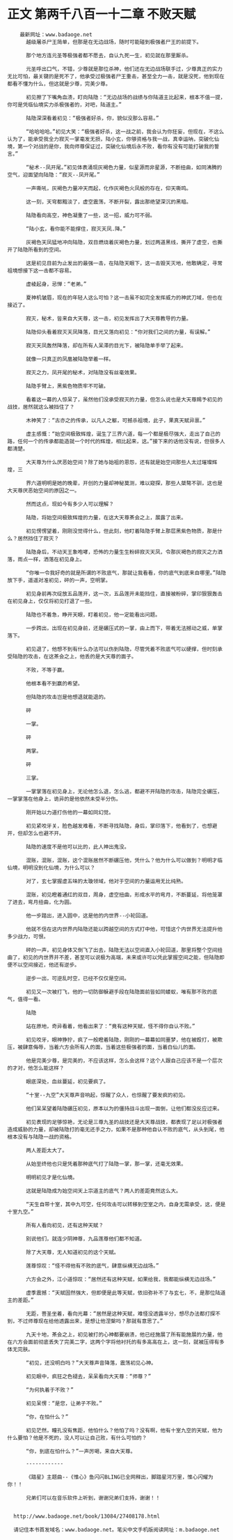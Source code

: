 # 正文 第两千八百一十二章 不败天赋
        最新网址：www.badaoge.net
          越级屠杀尸王简单，但那是在无边战场，随时可能碰到极强者尸王的前提下。
      
          那个地方连元圣等极强者都不愿去，自认九死一生，初见就在那里厮杀。
      
          元圣呼出口气，不错，少尊就是那位杀神，他们还在无边战场联手过，少尊真正的实力无比可怕，最关键的是死不了，他承受过极强者尸王重击，甚至全力一击，就是没死，他到现在都看不懂为什么，但这就是少尊，完美少尊。
      
          初见擦了下嘴角血渍，盯向陆隐：“无边战场的战绩与你陆道主比起来，根本不值一提，你可是凭临仙境实力杀极强者的，对吧，陆道主。”
      
          陆隐深深看着初见：“极强者好杀，你，貌似没那么容易。”
      
          “哈哈哈哈。”初见大笑：“极强者好杀，这一战之前，我会认为你狂妄，但现在，不这么认为了，能承受我全力寂灭一掌毫发无损，陆小玄，你够资格与我一战，真幸运呐，突破化仙境，第一个对战的是你，我向师尊保证过，突破化仙境后永不败，看你有没有可能打破我的誓言。”
      
          “秘术--凤开尾。”初见体表涌现灰褐色力量，似星源而非星源，不断扭曲，如同沸腾的空气，迎面望向陆隐：“寂灭--凤开尾。”
      
          一声嘶吼，灰褐色力量冲天而起，化作灰褐色火凤般的存在，仰天嘶鸣。
      
          这一刻，天穹都黯淡了，虚空震荡，不断开裂，露出那绝望深沉的黑暗。
      
          陆隐看向高空，神色凝重了一些，这一招，威力可不弱。
      
          “陆小玄，看你能不能撑住，寂灭天凤.降。”
      
          灰褐色天凤猛地冲向陆隐，双目燃烧着灰褐色力量，划过两道黑线，撕开了虚空，也撕开了陆隐所看到的空间。
      
          这是初见目前为止发出的最强一击，在陆隐天眼下，这一击毁天灭地，他敢确定，寻常祖境想接下这一击都不容易。
      
          虚棱起身，忌惮：“老弟。”
      
          夏神机皱眉，现在的年轻人这么可怕？这一击虽不如完全发挥威力的神武刀域，但也在接近了。
      
          寂灭，秘术，皆来自大天尊，这一击，初见发挥出了大天尊教导的力量。
      
          陆隐仰头看着寂灭天凤降落，目光又落向初见：“你对我们之间的力量，有误解。”
      
          寂灭天凤轰然降落，却在所有人呆滞的目光下，被陆隐单手举了起来。
      
          就像一只真正的凤凰被陆隐举着一样。
      
          寂灭之力，凤开尾的秘术，对陆隐没有丝毫效果。
      
          陆隐手臂上，黑紫色物质牢不可破。
      
          看着这一幕的人惊呆了，虽然他们没承受寂灭的力量，但怎么说也是大天尊赐予初见的战技，居然就这么被挡住了？
      
          木神笑了：“古亦之的传承，以凡人之躯，可撼杀祖境，此子，果真天赋异禀。”
      
          虚主感慨：“始空间极致辉煌，诞生了三界六道，每一个都是极尽强大，走出了自己的路，任何一个的传承都能造就一个时代的辉煌，相比起来，这。”接下来的话他没有说，但很多人都清楚。
      
          大天尊为什么厌恶始空间？除了她与始祖的恩怨，还有就是始空间那些人太过璀璨辉煌，三
      
          界六道明明是她的晚辈，开创的力量却神秘莫测，难以窥探，那些人桀骜不驯，这也是大天尊厌恶始空间的原因之一。
      
          然而这点，现如今有多少人可以理解？
      
          陆隐，将始空间极致辉煌的力量，在这大天尊茶会之上，展露了出来。
      
          初见愣愣望着，刚刚没觉得什么，但此刻，他盯着陆隐手臂上那层黑紫色物质，那是什么？居然挡住了寂灭？
      
          陆隐身后，不动天王象咆哮，恐怖的力量生生粉碎寂灭天凤，令那灰褐色的寂灭之力洒落，雨点一样，洒落在初见身上。
      
          “你唯一令我好奇的就是所谓的不败底气，那就让我看看，你的底气到底来自哪里。”陆隐放下手，遥遥对准初见，砰的一声，空明掌。
      
          初见身前再次绽放五品莲开，这一次，五品莲开未能挡住，直接被粉碎，掌印狠狠轰击在初见身上，仅仅将初见打退了一些。
      
          陆隐也不着急，睁开天眼，盯着初见，他一定能看出问题。
      
          一步跨出，出现在初见身前，还是碾压式的一掌，由上而下，带着无法撼动之威，单掌落下。
      
          初见退了，他想不到有什么办法可以伤到陆隐，尽管凭着不败底气可以硬撑，但时刻承受陆隐的攻击，在这茶会之上，他丢的是大天尊的面子。
      
          不败，不等于赢。
      
          他根本看不到赢的希望。
      
          但陆隐的攻击岂是他想退就能退的。
      
          砰
      
          一掌。
      
          砰
      
          两掌。
      
          砰
      
          三掌。
      
          一掌掌落在初见身上，无论他怎么退，怎么逃，都避不开陆隐的攻击，陆隐完全碾压，一掌掌落在他身上，诡异的是他依然未受半分伤。
      
          刚开始以力道打伤他的一幕如同幻觉。
      
          初见紧咬牙关，脸色越发难看，不断寻找陆隐，身后，掌印落下，他看到了，也想避开，但却怎么也避不开。
      
          陆隐的速度不是他可以比的，此人神出鬼没。
      
          混账，混账，混账，这个混账居然不断碾压他，凭什么？他为什么可以做到？明明才临仙境，明明没到化仙境，为什么可以？
      
          对了，玄七掌握虚五味的太璇领域，他对于空间的力量运用无比纯熟。
      
          混账，初见瞪着通红的双目，周身，虚空扭曲，形成水平的弯月，不断蔓延，将他笼罩了进去，弯月扭曲，化为圆。
      
          他一步踏出，进入圆中，这是他的内世界--小轮回道。
      
          他就不信在这内世界内陆隐还能以跨越空间的方式打中他，可惜这个内世界无法提升他多少战力，可恨。
      
          砰的一声，初见身体又倒飞了出去，陆隐无法以空间直入小轮回道，那里将整个空间扭曲了，初见的内世界并不差，甚至可以说极为高端，未来或许可以凭此掌握空间之能，但陆隐即便不以空间接近，他还有逆步。
      
          逆步一出，可逆乱时空，已经不仅仅是空间。
      
          初见又一次被打飞，他的一切防御躲避手段在陆隐面前皆如同蝼蚁，唯有那不败的底气，值得一看。
      
          陆隐
      
          站在原地，奇异看着，他看出来了：“竟有这种天赋，怪不得你自认不败。”
      
          初见咬牙，眼神狰狞，疯了一般瞪着陆隐，刚刚的一幕幕如同噩梦，他在被殴打，被欺压，被肆意侮辱，当着六方会所有人的面，当着这些极强者的面，当着白仙儿的面。
      
          他是完美少尊，是完美的，不应该这样，怎么会这样？这个人跟自己应该不是一个层次的才对，他怎么能这样？
      
          眼底深处，血丝蔓延，初见要疯了。
      
          “十室--九空”大天尊声音响起，惊醒了众人，也惊醒了要发疯的初见。
      
          他们呆呆望着陆隐碾压初见，原本以为的僵持战斗出现一面倒，让他们都没反应过来。
      
          初见表现的足够惊艳，无论是三尊九圣的战技还是大天尊战技，都表现了足以对极强者造成威胁的力量，却被陆隐打的毫无还手之力，如果不是那种他自认不败的底气，从头到尾，他根本没有与陆隐一战的资格。
      
          两人差距太大了。
      
          从始至终他也只是凭着那种底气打了陆隐一掌，那一掌，还毫无效果。
      
          明明初见才是化仙境。
      
          这就是陆隐成为始空间天上宗道主的底气？两人的差距竟然这么大。
      
          “天生自带十室，其中九可空，任何攻击可以转移到空室之内，自身无需承受，这，便是十室九空。”
      
          所有人看向初见，还有这种天赋？
      
          别说他们，就连少阴神尊，九品莲尊他们都不知道。
      
          除了大天尊，无人知道初见的这个天赋。
      
          莲尊惊叹：“怪不得他有不败的底气，肆意纵横无边战场。”
      
          六方会之外，江小道惊叹：“居然还有这种天赋，如果给我，我都能纵横无边战场。”
      
          虚季震撼：“天赋固然强大，但即便是此等天赋，依旧弥补不了与玄七，不，是那位陆道主的差距。”
      
          无距，菩圣坐着，看向光幕：“居然是这种天赋，难怪没透露半分，想尽办法都打探不到，不过师尊现在给他透露出来，是想让他涅槃吗？那就有意思了。”
      
          九天十地，茶会之上，初见被打的心神都要崩溃，他已经施展了所有能施展的力量，他在六方会面前彻底丢失了完美二字，这两个字将他衬托的有多高高在上，这一刻，就被压得有多体无完肤。
      
          “初见，还没明白吗？”大天尊声音降落，震荡初见心神。
      
          初见眼中，疯狂之色褪去，呆呆看向大天尊：“师尊？”
      
          “为何执着于不败？”
      
          初见呆愣：“是您，让弟子不败。”
      
          “你，在怕什么？”
      
          初见茫然，瞳孔没有焦距，他怕什么？他怕了吗？没有啊，他有十室九空的天赋，他为什么要怕？他是不死的，没人可以让自己败，有什么可怕的？
      
          “你，到底在怕什么？”一声厉喝，来自大天尊。
      
          ------------
      
          《踏星》主题曲--《惟心》鱼闪闪BLING已全网释出，脚踏星河万里，惟心闪耀为你！！
      
          兄弟们可以在音乐软件上听到，谢谢兄弟们支持，谢谢！！
      
      
      http://www.badaoge.net/book/13084/27408178.html
      
      请记住本书首发域名：www.badaoge.net。笔尖中文手机版阅读网址：m.badaoge.net